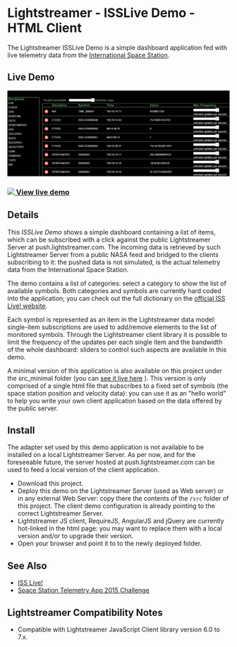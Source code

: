 # Lightstreamer - ISSLive Demo - HTML Client

The Lightstreamer ISSLive Demo is a simple dashboard application fed with live telemetry data from the [International Space Station](https://www.nasa.gov/mission_pages/station/main/).

## Live Demo

[![screenshot](snapshot_large.png)](http://demos.lightstreamer.com/ISSLive)

### [![](http://demos.lightstreamer.com/site/img/play.png) View live demo](http://demos.lightstreamer.com/ISSLive)

## Details

This *ISSLive Demo* shows a simple dashboard containing a list of items, which can be subscribed with a click against the 
public Lightstreamer Server at push.lightstreamer.com. The incoming data is retrieved by such Lightstreamer Server from a public NASA feed and bridged 
to the clients subscribing to it: 
the pushed data is not simulated, is the actual telemetry data from the International Space Station.

The demo contains a list of categories: select a category to show the list of available symbols. Both categories and symbols are currently hard coded into the application;
you can check out the full dictionary on the [official ISS Live! website](http://www.isslive.com). 

Each symbol is represented as an item in the Lightstreamer data model: single-item subscriptions are used to add/remove elements to the list of monitored symbols.
Through the Lightstreamer client library it is possible to limit the frequency of the updates per each single item and the bandwidth of the whole dashboard: 
sliders to control such aspects are available in this demo.

A minimal version of this application is also available on this project under the src_minimal folder (you can [see it live here](http://demos.lightstreamer.com/ISSLive/issmin.html) ). This version is only comprised of a single html file that subscribes to a fixed set of symbols (the space station position and velocity data): you can use it as 
an "hello world" to help you write your own client application based on the data offered by the public server.

## Install

The adapter set used by this demo application is not available to be installed on a local Lightstreamer Server. As per now, and for the foreseeable future, the
server hosted at push.lightstreamer.com can be used to feed a local version of the client application.

* Download this project.
* Deploy this demo on the Lightstreamer Server (used as Web server) or in any external Web Server: copy there the contents of the `/src` folder of this project.
The client demo configuration is already pointing to the correct Lightstreamer Server.
* Lightstreamer JS client, RequireJS, AngularJS and jQuery are currently hot-linked in the html page: you may want to replace them with a local version and/or to 
upgrade their version.
* Open your browser and point it to to the newly deployed folder.

## See Also

* [ISS Live!](http://www.isslive.com)
* [Space Station Telemetry App 2015 Challenge](https://2015.spaceappschallenge.org/challenge/space-station-telemetry-app/)

## Lightstreamer Compatibility Notes

* Compatible with Lightstreamer JavaScript Client library version 6.0 to 7.x.
